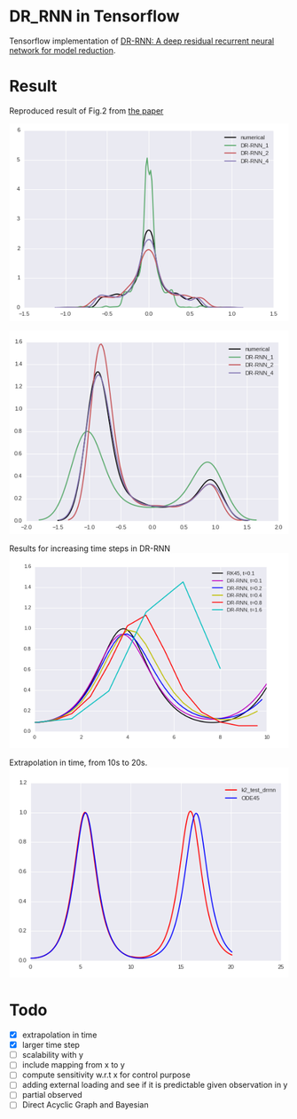 # DR_RNN in Tensorflow

Tensorflow implementation of [DR-RNN: A deep residual recurrent neural network for model reduction](https://arxiv.org/abs/1709.00939).

# Result
Reproduced result of Fig.2 from [the paper](https://arxiv.org/abs/1709.00939)

![dist2](./assets/problem1_dist2.png)

![dist3](./assets/problem1_dist3.png)

Results for increasing time steps in DR-RNN
![increase_time_steps](./assets/increase_time_steps.png)

Extrapolation in time, from 10s to 20s.
![extrapolation_in_time](./assets/extrapolation_in_time.png)

# Todo
- [x] extrapolation in time
- [x] larger time step
- [ ] scalability with y
- [ ] include mapping from x to y
- [ ] compute sensitivity w.r.t x for control purpose
- [ ] adding external loading and see if it is predictable given observation in y
- [ ] partial observed
- [ ] Direct Acyclic Graph and Bayesian